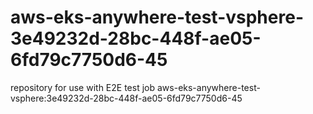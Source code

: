 # aws-eks-anywhere-test-vsphere-3e49232d-28bc-448f-ae05-6fd79c7750d6-45
repository for use with E2E test job aws-eks-anywhere-test-vsphere:3e49232d-28bc-448f-ae05-6fd79c7750d6-45
